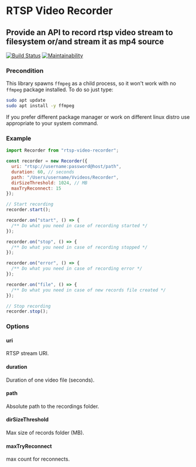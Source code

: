# RTSP Video Recorder

## Provide an API to record rtsp video stream to filesystem or/and stream it as mp4 source

[![Build Status](https://travis-ci.com/boonya/rtsp-video-recorder.svg?branch=master)](https://travis-ci.com/boonya/rtsp-video-recorder)
[![Maintainability](https://api.codeclimate.com/v1/badges/3f1bb7b44468808daac0/maintainability)](https://codeclimate.com/github/boonya/rtsp-video-recorder/maintainability)

### Precondition

This library spawns `ffmpeg` as a child process, so it won't work with no `ffmpeg` package installed.
To do so just type:

```bash
sudo apt update
sudo apt install -y ffmpeg
```

If you prefer different package manager or work on different linux distro use appropriate to your system command.

### Example

```js
import Recorder from "rtsp-video-recorder";

const recorder = new Recorder({
  uri: "rtsp://username:password@host/path",
  duration: 60, // seconds
  path: "/Users/username/Vvideos/Recorder",
  dirSizeThreshold: 1024, // MB
  maxTryReconnect: 15
});

// Start recording
recorder.start();

recorder.on("start", () => {
  /** Do what you need in case of recording started */
});

recorder.on("stop", () => {
  /** Do what you need in case of recording stopped */
});

recorder.on("error", () => {
  /** Do what you need in case of recording error */
});

recorder.on("file", () => {
  /** Do what you need in case of new records file created */
});

// Stop recording
recorder.stop();
```

### Options

#### uri

RTSP stream URI.

#### duration

Duration of one video file (seconds).

#### path

Absolute path to the recordings folder.

#### dirSizeThreshold

Max size of records folder (MB).

#### maxTryReconnect

max count for reconnects.
